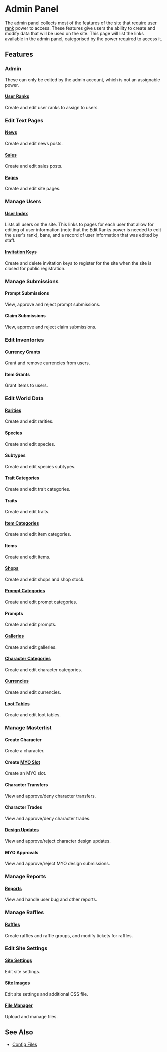# Admin Panel

The admin panel collects most of the features of the site that require [user rank](user-ranks.md) power to access. These features give users the ability to create and modify data that will be used on the site. This page will list the links available in the admin panel, categorised by the power required to access it.

## Features

### Admin

These can only be edited by the admin account, which is not an assignable power.

#### [User Ranks](user-ranks.md)

Create and edit user ranks to assign to users.

### Edit Text Pages

#### [News](news.md)

Create and edit news posts.

#### [Sales](sales.md)

Create and edit sales posts.

#### [Pages](site-pages.md)

Create and edit site pages.

### Manage Users

#### [User Index](user-accounts.md)

Lists all users on the site. This links to pages for each user that allow for editing of user information (note that the Edit Ranks power is needed to edit the user's rank), bans, and a record of user information that was edited by staff.

#### [Invitation Keys](invitation-keys.md)

Create and delete invitation keys to register for the site when the site is closed for public registration.

### Manage Submissions

#### Prompt Submissions

View, approve and reject prompt submissions.

#### Claim Submissions

View, approve and reject claim submissions.

### Edit Inventories

#### Currency Grants

Grant and remove currencies from users.

#### Item Grants

Grant items to users.

### Edit World Data

#### [Rarities](rarities.md)

Create and edit rarities.

#### [Species](species.md)

Create and edit species.

#### Subtypes

Create and edit species subtypes.

#### [Trait Categories](traits.md)

Create and edit trait categories.

#### Traits

Create and edit traits.

#### [Item Categories](items.md)

Create and edit item categories.

#### Items

Create and edit items.

#### [Shops](shops.md)

Create and edit shops and shop stock.

#### [Prompt Categories](prompts.md)

Create and edit prompt categories.

#### Prompts

Create and edit prompts.

#### [Galleries](galleries.md)

Create and edit galleries.

#### [Character Categories](characters.md)

Create and edit character categories.

#### [Currencies](currencies.md)

Create and edit currencies.

#### [Loot Tables](loot-tables.md)

Create and edit loot tables.

### Manage Masterlist

#### Create Character

Create a character.

#### Create [MYO Slot](myo-slots.md)

Create an MYO slot.

#### Character Transfers

View and approve/deny character transfers.

#### Character Trades

View and approve/deny character trades.

#### [Design Updates](design-updates.md)

View and approve/reject character design updates.

#### MYO Approvals

View and approve/reject MYO design submissions.

### Manage Reports

#### [Reports](reports.md)

View and handle user bug and other reports.

### Manage Raffles

#### [Raffles](raffles.md)

Create raffles and raffle groups, and modify tickets for raffles.

### Edit Site Settings

#### [Site Settings](site-settings.md)

Edit site settings.

#### [Site Images](site-images.md)

Edit site settings and additional CSS file.

#### [File Manager](file-manager.md)

Upload and manage files.

## See Also

- [Config Files](config-files.md)